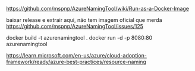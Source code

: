 https://github.com/mspnp/AzureNamingTool/wiki/Run-as-a-Docker-Image

baixar release e extrair aqui, não tem imagem oficial que merda
https://github.com/mspnp/AzureNamingTool/issues/125

docker build -t azurenamingtool .
docker run -d -p 8080:80  azurenamingtool

https://learn.microsoft.com/en-us/azure/cloud-adoption-framework/ready/azure-best-practices/resource-naming
